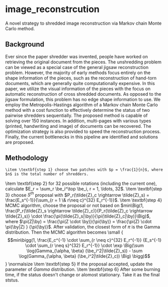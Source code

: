 # image_reconstrcution
A novel strategy to shredded image reconstruction via Markov chain Monte Carlo method.

## Background
Ever since the paper shredder was invented, people have worked on retrieving the original document from the pieces. The unshredding problem can be viewed as a special case of the general jigsaw reconstruction problem. However, the majority of early methods focus entirely on the shape information of the pieces, such as the reconstruction of hand-torn documents, which are generally quite computationally expensive. In this paper, we utilize the visual information of the pieces with the focus on automatic reconstruction of cross shredded documents. As opposed to the jigsaw formulation, this problem has no edge shape information to use. We employ the Metropolis-Hastings algorithm of a Markov chain Monte Carlo method with a cost function to effectively determine the status of two pairwise shredders sequentially. The proposed method is capable of solving over 150 instances. In addition, multi-pages with various types (printed, handwriting and image) of documents can be recovered. The optimization strategy is also provided to speed the reconstruction process.  Finally, the current bottlenecks in this pipeline are identified and solutions are proposed.

## Methodology
	\item \textbf{step 1} choose two patches with $p = \frac{1}{n}$, where $n$ is the total number of shredders.
  \item \textbf{step 2} for $32$ possible rotations (including the current one), calculate $E_r = \sum_r \be_i^\top \be_i, r = 1, \ldots, 32$.
  \item  \textbf{step 3} choose $S^{th}$ proposal with $P_r(\tilde{Z}_c \rightarrow \tilde{Z}_s) = \frac{E_s^{-1}}{\sum_{r = 1 \& r\neq c}^{32} E_r^{-1}}$.
  \item \textbf{step 4} MCMC algorithm, choose the proposal or not based on $min\Big(1, \frac{P_r(\tilde{Z}_s \rightarrow \tilde{Z}_c)}{P_r(\tilde{Z}_c \rightarrow \tilde{Z}_s)} \cdot \frac{\pi(\tilde{Z}_s|\by)}{\pi(\tilde{Z}_c|\by)}\Big)$, where $\pi(Z|\by) = \frac{\pi(Z \cdot \by)}{\pi(\by)} = \frac{\pi(Z) \cdot \pi(\by|Z) } {\pi(\by)}$. After validation, the closest form of $\pi$ is the Gamma distribution. Then the MCMC algorithm becomes \small
 {$$min\bigg(1, \frac{E_c^{-1} \cdot \sum_{r \neq c}^{32} E_r^{-1}} {E_s^{-1} \cdot \sum_{r \neq s}^{32} E_r^{-1}} \cdot \exp \Big(\sum \log(Gamma_{\alpha, \beta} (\be_i^2|\tilde{Z}_s)) - \sum \log(Gamma_{\alpha, \beta} (\be_i^2|\tilde{Z}_c)) \Big)  \bigg)$$} \normalsize
 \item \textbf{step 5} If the proposal accepted, update the parameter of $Gamma$ distribution.
  \item \textbf{step 6} After some burning time, if the status doesn't change or alomost stationary. Take it as the final ststus.


